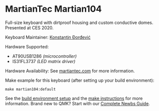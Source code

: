 # MartianTec Martian104

Full-size keyboard with dirtproof housing and custom conductive domes. Presented at CES 2020.

Keyboard Maintainer: [Konstantin Đorđević](https://github.com/vomindoraan)

Hardware Supported:
- AT90USB1286 _(microcontroller)_
- IS31FL3737 _(LED matrix driver)_

Hardware Availability: See [martiantec.com](https://martiantec.com) for more information.

Make example for this keyboard (after setting up your build environment):

    make martian104:default

See the [build environment setup](https://docs.qmk.fm/#/getting_started_build_tools) and the [make instructions](https://docs.qmk.fm/#/getting_started_make_guide) for more information. Brand new to QMK? Start with our [Complete Newbs Guide](https://docs.qmk.fm/#/newbs).
